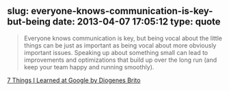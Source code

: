slug: everyone-knows-communication-is-key-but-being
date: 2013-04-07 17:05:12
type: quote
---

> Everyone knows communication is key, but being vocal about the little things can be just as important as being vocal about more obviously important issues. Speaking up about something small can lead to improvements and optimizations that build up over the long run (and keep your team happy and running smoothly).

[7 Things I Learned at Google by Diogenes Brito](http://uxdiogenes.com/blog/the-7-things-i-learned-at-google)
